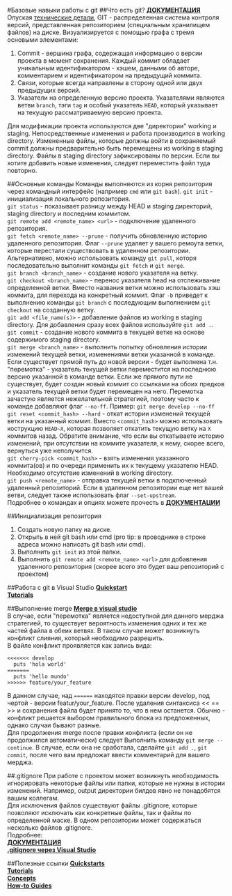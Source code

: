 #Базовые навыки работы с git
##Что есть git? 
**[ДОКУМЕНТАЦИЯ](https://git-scm.com/doc)**  
Опуская [технические детали](https://git-scm.com/book/en/v2/Getting-Started-What-is-Git%3F), GIT - распределенная система контроля версий, представленная репозиторием (специальным хранилищем файлов) на диске. Визуализируется с помощью графа с тремя основыми элементами:  
1. Commit - вершина графа, содержащая информацию о версии проекта в момент сохранения. Каждый коммит обладает уникальным идентификатором - хэшем, данными об авторе, комментарием и идентификатором на предыдущий коммита.
1. Связи, которые всегда направлены в сторону одной или двух предыдущих версий.
1. Указатели на определенную версию проекта. Указателями являются ветви `branch`, тэги `tag` и особый указатель `HEAD`, который указывает на текущую рассматриваемую версию проекта.

Для модификации проекта используются две "директории" working и staging. Непосредственные изменения и работа производится в working directory. Измененные файлы, которые должны войти в сохраняемый commit должны предварительно быть перемещены из working в staging directory. Файлы в staging directory зафиксированы по версии. Если вы хотите добавить новые изменения, следует переместить файл туда повторно.

##Основные команды
Команды выполняются из корня репозитория через командный интерфейс (например `cmd` или `git bash`).
`git init` - инициализация локального репозитория.  
`git status` - показывает разницу между HEAD и staging директорий, staging directory и последним коммитом.  
`git remote add <remote_name> <url>` - подключение удаленного репозитория.  
`git fetch <remote_name> --prune` - получить обновленную историю удаленного репозитория. Флаг `--prune` удаляет у вашего ремоута ветки, которые перестали существовать в удаленном репозитории. Альтернативно, можно использовать команду `git pull`, которя последовательно выполнит команды `git fetch` и `git merge`.   
`git branch <branch_name>` - создание нового указателя на ветку.  
`git checkout <branch_name>` - перенос указателя head на отслеживание определенной ветки. Вместо названия ветки можно использовать хэш коммита, для перехода на конкретный коммит. Флаг `-b` приведет к выполнению команды `git branch` с последующим выполнением `git checkout` на созданную ветку.  
`git add <file_name(s)>` - добавление файлов из working в staging directory. Для добавления сразу всех файлов используйте `git add .`.  
`git commit` - создание нового коммита в текущей ветке на основе содержимого staging directory.  
`git merge <branch_name>` - выполнить попытку обновления истории изменений текущей ветки, изменениями ветки указанной в команде. Если существует прямой путь до новой версии - будет выполнена т.н. "перемотка" - указатель текущей ветки переместится на последнюю версию указанной в команде ветки. Если же прямого пути не существует, будет создан новый коммит со ссылками на обоих предков и указатель текущей ветки будет перемещен на него. Перемотка зачастую является нежелательной стратегией, поэтому часто к команде добавляют флаг `--no-ff`. Пример: `git merge develop --no-ff`  
`git reset <commit_hash> --hard` - откат истории изменений текущей ветки на указанный коммит. Вместо `<commit_hash>` можно использовать кострукцию `HEAD~X`, которая позволяет откатить текущую ветку на `X` коммитов назад. Обратите внимание, что если вы откатываете историю изменений, при отсутствии на коммите указателя, к нему, скорее всего, вернуться уже неполучится.  
`git cherry-pick <commit_hash>` - взять изменения указанного коммита(ов) и по очереди применить их к текущему указателю HEAD. Необходимо отсутствие изменений в working directory.  
`git push <remote_name>` - отправка текущей ветки в подключенный удаленный репозиторий. Если в удаленном репозитории еще нет вашей ветви, следует также использовать флаг `--set-upstream`.  
Подробнее о командах и опциях можете прочесть в **[ДОКУМЕНТАЦИИ](https://git-scm.com/doc)**  


##Инициализация репозитория
1. Создать новую папку на диске.  
1. Открыть в ней git bash или cmd (pro tip: в проводнике в строке адреса можно написать git bash или cmd).  
1. Выполнить `git init` из этой папки.  
1. Выполнить `git remote add <remote_name> <url>` для добавления удаленного репозитория (скорее всего это будет ваш репозиторий с проектом)  

##Работа с git в Visual Studio
**[Quickstart](https://docs.microsoft.com/en-us/azure/devops/repos/git/share-your-code-in-git-vs-2017?view=azure-devops)**  
**[Tutorials](https://docs.microsoft.com/en-us/azure/devops/repos/git/gitworkflow?view=tfs-2017)**  

##Выполнение merge
**[Merge в visual studio](https://docs.microsoft.com/en-us/azure/devops/repos/git/merging?view=tfs-2017&tabs=visual-studio)**  
В случае, если "перемотка" является недоступной для данного мерджа стратегией, то существует вероятность изменения одних и тех же частей файла в обеих ветвях. В таком случае может возникнуть конфликт слияния, который необходимо разрешить.  
В файле конфликт проявляется как запись вида:  
```
<<<<<<< develop  
  puts 'hola world'    
=======  
  puts 'hello mundo'  
>>>>>> feature/your_feature  
```
В данном случае, над `======` находятся правки версии develop, под чертой - версии featur/your_feature. После удаления синтаксиса << == >> и сохранения файла будет принято то, что в нем останется. Обычно - конфликт решается выбором правильного блока из предложенных, однако случаи бывают разные.  
Для продолжения merge после правки конфликта (если он не продолжился автоматически) следует Выполнить команду `git merge --continue`. В случае, если она не сработала, сделайте `git add .`, `git commit`, после чего вам предложат ввести комментарий для вашего мерджа.  

##.gitignore
При работе с проектом может возникнуть необходимость игнорировать некоторые файлы или папки, которые не нужны в истории изменений. Например, output директории билдов явно не понадобятся вашим коллегам.  
Для исключения файлов существуют файлы .gitignore, которые позволяют исключать как конкретные файлы, так и файлы по определенной маске. В одном репозитории может содержаться несколько файлов .gitignore.  
Подробнее:  
**[ДОКУМЕНТАЦИЯ](https://git-scm.com/doc)**  
**[.gitignore через Visual Studio](https://docs.microsoft.com/en-us/azure/devops/repos/git/ignore-files?view=azure-devops&tabs=visual-studio)**  

##Полезные ссылки
**[Quickstarts](https://docs.microsoft.com/en-us/azure/devops/repos/git/share-your-code-in-git-vs-2017?view=tfs-2017)**  
**[Tutorials](https://docs.microsoft.com/en-us/azure/devops/repos/git/gitworkflow?view=tfs-2017)**  
**[Concepts](https://docs.microsoft.com/en-us/azure/devops/repos/git/history?view=tfs-2017)**  
**[How-to Guides](https://docs.microsoft.com/en-us/azure/devops/repos/git/git-tags?view=tfs-2017)**  